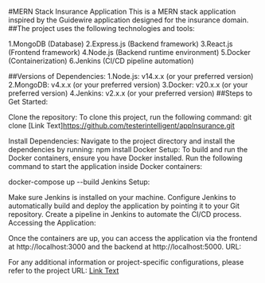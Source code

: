 #MERN Stack Insurance Application
This is a MERN stack application inspired by the Guidewire application designed for the insurance domain. 
##The project uses the following technologies and tools:

1.MongoDB (Database)
2.Express.js (Backend framework)
3.React.js (Frontend framework)
4.Node.js (Backend runtime environment)
5.Docker (Containerization)
6.Jenkins (CI/CD pipeline automation)

##Versions of Dependencies:
1.Node.js: v14.x.x (or your preferred version)
2.MongoDB: v4.x.x (or your preferred version)
3.Docker: v20.x.x (or your preferred version)
4.Jenkins: v2.x.x (or your preferred version)
##Steps to Get Started:

Clone the repository: To clone this project, run the following command:
git clone [Link Text]https://github.com/testerintelligent/appInsurance.git

Install Dependencies: Navigate to the project directory and install the dependencies by running:
npm install
Docker Setup: To build and run the Docker containers, ensure you have Docker installed. Run the following command to start the application inside Docker containers:

docker-compose up --build
Jenkins Setup:

Make sure Jenkins is installed on your machine.
Configure Jenkins to automatically build and deploy the application by pointing it to your Git repository.
Create a pipeline in Jenkins to automate the CI/CD process.
Accessing the Application:

Once the containers are up, you can access the application via the frontend at http://localhost:3000 and the backend at http://localhost:5000.
URL:

For any additional information or project-specific configurations, please refer to the project URL: [Link Text](https://github.com/testerintelligent/appInsurance.git)
